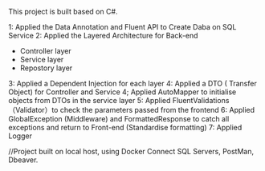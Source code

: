 
This project is built based on C#.

1: Applied the Data Annotation and Fluent API to Create Daba on SQL Service 
2: Applied the  Layered Architecture for Back-end 
   * Controller layer
   * Service    layer
   * Repostory  layer
   
3: Applied a Dependent Injection for each layer
4: Applied a  DTO ( Transfer Object) for Controller and Service
4; Applied AutoMapper to initialise objects from DTOs in the service layer
5: Applied FluentValidations （Validator）to check the parameters passed from the frontend
6: Applied GlobalException (Middleware) and  FormattedResponse to catch all exceptions and return to Front-end (Standardise formatting)
7: Applied Logger 

//Project built on local host, using Docker Connect SQL Servers, PostMan, Dbeaver.
